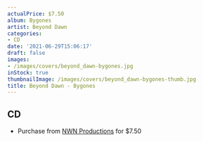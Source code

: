 ```yaml
---
actualPrice: $7.50
album: Bygones
artist: Beyond Dawn
categories:
- CD
date: '2021-06-29T15:06:17'
draft: false
images:
- /images/covers/beyond_dawn-bygones.jpg
inStock: true
thumbnailImage: /images/covers/beyond_dawn-bygones-thumb.jpg
title: Beyond Dawn - Bygones
---
```


## CD
* Purchase from [NWN Productions](http://shop.nwnprod.com/index.php?route=product/product&path=93&product_id=3050&sort=pd.name&order=ASC) for $7.50
